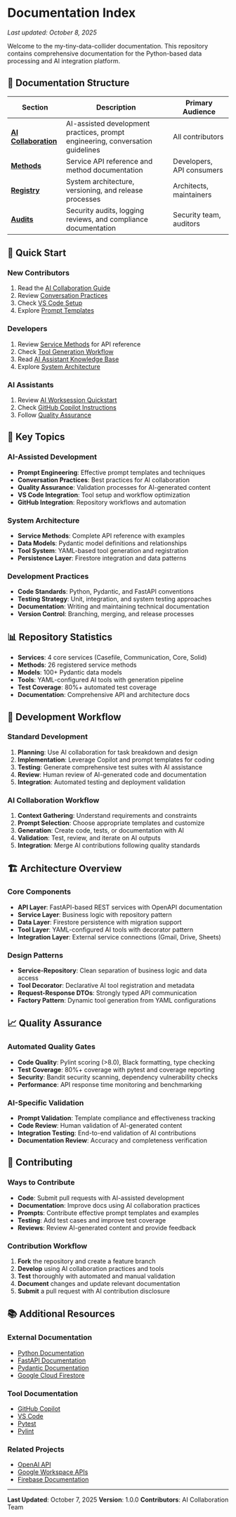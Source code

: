 # Documentation Index

*Last updated: October 8, 2025*

Welcome to the my-tiny-data-collider documentation. This repository contains comprehensive documentation for the Python-based data processing and AI integration platform.

## 📁 Documentation Structure

| Section | Description | Primary Audience |
|---------|-------------|------------------|
| **[AI Collaboration](./ai-collaboration/)** | AI-assisted development practices, prompt engineering, conversation guidelines | All contributors |
| **[Methods](./methods/)** | Service API reference and method documentation | Developers, API consumers |
| **[Registry](./registry/)** | System architecture, versioning, and release processes | Architects, maintainers |
| **[Audits](./audits/)** | Security audits, logging reviews, and compliance documentation | Security team, auditors |

## 🚀 Quick Start

### New Contributors
1. Read the [AI Collaboration Guide](./ai-collaboration/README.md)
2. Review [Conversation Practices](./ai-collaboration/practices/conversation-practices.md)
3. Check [VS Code Setup](./ai-collaboration/practices/vscode-setup.md)
4. Explore [Prompt Templates](./ai-collaboration/prompts/README.md)

### Developers
1. Review [Service Methods](./methods/README.md) for API reference
2. Check [Tool Generation Workflow](../TOOL_GENERATION_WORKFLOW.md)
3. Read [AI Assistant Knowledge Base](../AI_ASSISTANT_KNOWLEDGE_BASE.md)
4. Explore [System Architecture](./registry/README.md)

### AI Assistants
1. Review [AI Worksession Quickstart](../AI_WORKSESSION_QUICKSTART.md)
2. Check [GitHub Copilot Instructions](../.github/copilot-instructions.md)
3. Follow [Quality Assurance](./ai-collaboration/workflows/quality-assurance.md)

## 🎯 Key Topics

### AI-Assisted Development
- **Prompt Engineering**: Effective prompt templates and techniques
- **Conversation Practices**: Best practices for AI collaboration
- **Quality Assurance**: Validation processes for AI-generated content
- **VS Code Integration**: Tool setup and workflow optimization
- **GitHub Integration**: Repository workflows and automation

### System Architecture
- **Service Methods**: Complete API reference with examples
- **Data Models**: Pydantic model definitions and relationships
- **Tool System**: YAML-based tool generation and registration
- **Persistence Layer**: Firestore integration and data patterns

### Development Practices
- **Code Standards**: Python, Pydantic, and FastAPI conventions
- **Testing Strategy**: Unit, integration, and system testing approaches
- **Documentation**: Writing and maintaining technical documentation
- **Version Control**: Branching, merging, and release processes

## 📊 Repository Statistics

- **Services**: 4 core services (Casefile, Communication, Core, Solid)
- **Methods**: 26 registered service methods
- **Models**: 100+ Pydantic data models
- **Tools**: YAML-configured AI tools with generation pipeline
- **Test Coverage**: 80%+ automated test coverage
- **Documentation**: Comprehensive API and architecture docs

## 🔄 Development Workflow

### Standard Development
1. **Planning**: Use AI collaboration for task breakdown and design
2. **Implementation**: Leverage Copilot and prompt templates for coding
3. **Testing**: Generate comprehensive test suites with AI assistance
4. **Review**: Human review of AI-generated code and documentation
5. **Integration**: Automated testing and deployment validation

### AI Collaboration Workflow
1. **Context Gathering**: Understand requirements and constraints
2. **Prompt Selection**: Choose appropriate templates and customize
3. **Generation**: Create code, tests, or documentation with AI
4. **Validation**: Test, review, and iterate on AI outputs
5. **Integration**: Merge AI contributions following quality standards

## 🏗️ Architecture Overview

### Core Components
- **API Layer**: FastAPI-based REST services with OpenAPI documentation
- **Service Layer**: Business logic with repository pattern
- **Data Layer**: Firestore persistence with migration support
- **Tool Layer**: YAML-configured AI tools with decorator pattern
- **Integration Layer**: External service connections (Gmail, Drive, Sheets)

### Design Patterns
- **Service-Repository**: Clean separation of business logic and data access
- **Tool Decorator**: Declarative AI tool registration and metadata
- **Request-Response DTOs**: Strongly typed API communication
- **Factory Pattern**: Dynamic tool generation from YAML configurations

## 📈 Quality Assurance

### Automated Quality Gates
- **Code Quality**: Pylint scoring (>8.0), Black formatting, type checking
- **Test Coverage**: 80%+ coverage with pytest and coverage reporting
- **Security**: Bandit security scanning, dependency vulnerability checks
- **Performance**: API response time monitoring and benchmarking

### AI-Specific Validation
- **Prompt Validation**: Template compliance and effectiveness tracking
- **Code Review**: Human validation of AI-generated content
- **Integration Testing**: End-to-end validation of AI contributions
- **Documentation Review**: Accuracy and completeness verification

## 🤝 Contributing

### Ways to Contribute
- **Code**: Submit pull requests with AI-assisted development
- **Documentation**: Improve docs using AI collaboration practices
- **Prompts**: Contribute effective prompt templates and examples
- **Testing**: Add test cases and improve test coverage
- **Reviews**: Review AI-generated content and provide feedback

### Contribution Workflow
1. **Fork** the repository and create a feature branch
2. **Develop** using AI collaboration practices and tools
3. **Test** thoroughly with automated and manual validation
4. **Document** changes and update relevant documentation
5. **Submit** a pull request with AI contribution disclosure

## 📚 Additional Resources

### External Documentation
- [Python Documentation](https://docs.python.org/3/)
- [FastAPI Documentation](https://fastapi.tiangolo.com/)
- [Pydantic Documentation](https://pydantic-docs.helpmanual.io/)
- [Google Cloud Firestore](https://cloud.google.com/firestore/docs)

### Tool Documentation
- [GitHub Copilot](https://docs.github.com/en/copilot)
- [VS Code](https://code.visualstudio.com/docs)
- [Pytest](https://docs.pytest.org/)
- [Pylint](https://pylint.readthedocs.io/)

### Related Projects
- [OpenAI API](https://platform.openai.com/docs)
- [Google Workspace APIs](https://developers.google.com/workspace)
- [Firebase Documentation](https://firebase.google.com/docs)

---

**Last Updated**: October 7, 2025
**Version**: 1.0.0
**Contributors**: AI Collaboration Team